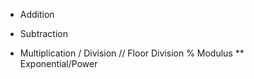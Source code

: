 + Addition
- Subtraction
* Multiplication
/ Division
// Floor Division
% Modulus
** Exponential/Power
